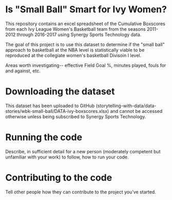 # Is "Small Ball" Smart for Ivy Women?

This repository contains an excel spreadsheet of the Cumulative Boxscores from each Ivy League Women's Basketball team from the seasons 2011-2012 through 2016-2017 using Synergy Sports Technology data.

The goal of this project is to use this dataset to determine if the "small ball" approach to basketball at the NBA level is statistically viable to be reproduced at the collegiate women's basketball Divisoin I level.

Areas worth investigating-- effective Field Goal %, minutes played, fouls for and against, etc.

# Downloading the dataset

This dataset has been uploaded to GitHub (storytelling-with-data/data-stories/wbk-small-ball/DATA-ivy-boxscores.xlsx) and cannot be accessed otherwise unless being subscribed to Synergy Sports Technology.

# Running the code

Describe, in sufficient detail for a new person (moderately competent but unfamiliar with your work) to follow, how to run your code.

# Contributing to the code

Tell other people how they can contribute to the project you've started.
